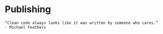 # Publishing

```text
“Clean code always looks like it was written by someone who cares.”
- Michael Feathers
```
